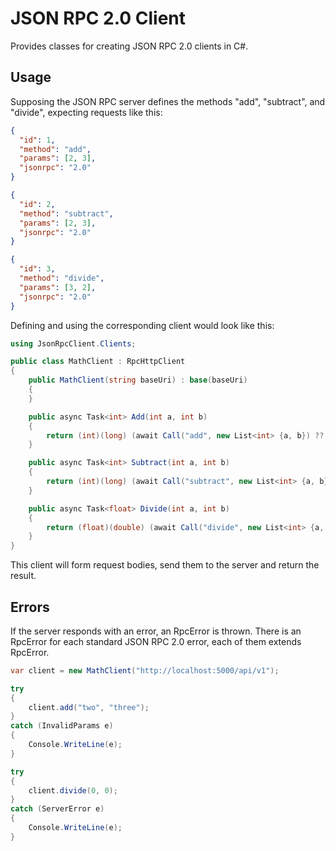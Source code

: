 # JSON RPC 2.0 Client

Provides classes for creating JSON RPC 2.0 clients in C#.

## Usage

Supposing the JSON RPC server defines the methods "add", "subtract", and "divide", expecting requests like this:

```json
{
  "id": 1,
  "method": "add",
  "params": [2, 3],
  "jsonrpc": "2.0"
}

{
  "id": 2,
  "method": "subtract",
  "params": [2, 3],
  "jsonrpc": "2.0"
}

{
  "id": 3,
  "method": "divide",
  "params": [3, 2],
  "jsonrpc": "2.0"
}
```

Defining and using the corresponding client would look like this:

```c#
using JsonRpcClient.Clients;

public class MathClient : RpcHttpClient
{
    public MathClient(string baseUri) : base(baseUri)
    {
    }

    public async Task<int> Add(int a, int b)
    {
        return (int)(long) (await Call("add", new List<int> {a, b}) ?? throw new InvalidOperationException());
    }

    public async Task<int> Subtract(int a, int b)
    {
        return (int)(long) (await Call("subtract", new List<int> {a, b}) ?? throw new InvalidOperationException());
    }

    public async Task<float> Divide(int a, int b)
    {
        return (float)(double) (await Call("divide", new List<int> {a, b}) ?? throw new InvalidOperationException());
    }
}
```

This client will form request bodies, send them to the server and return the result.

## Errors

If the server responds with an error, an RpcError is thrown.
There is an RpcError for each standard JSON RPC 2.0 error, each of them extends RpcError.

```c#
var client = new MathClient("http://localhost:5000/api/v1");

try
{
    client.add("two", "three");
}
catch (InvalidParams e)
{
    Console.WriteLine(e);
}

try
{
    client.divide(0, 0);
}
catch (ServerError e)
{
    Console.WriteLine(e);
}
```
